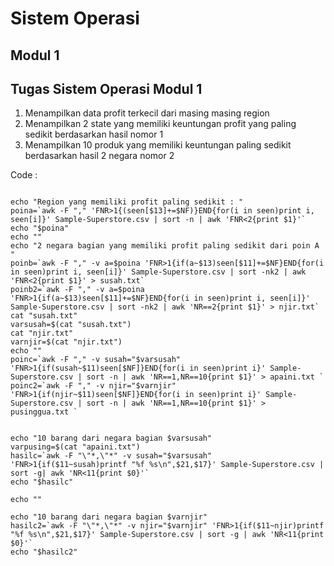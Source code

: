# Sistem Operasi
## Modul 1
## Tugas Sistem Operasi Modul 1

1. Menampilkan data profit terkecil dari masing masing region
2. Menampilkan 2 state yang memiliki keuntungan profit yang paling sedikit berdasarkan hasil nomor 1
3. Menampilkan 10 produk yang memiliki keuntungan paling sedikit berdasarkan hasil 2 negara nomor 2

Code : 

```#!/bin/bash

echo "Region yang memiliki profit paling sedikit : "
poina=`awk -F "," 'FNR>1{(seen[$13]+=$NF)}END{for(i in seen)print i, seen[i]}' Sample-Superstore.csv | sort -n | awk 'FNR<2{print $1}'`
echo "$poina"
echo ""
echo "2 negara bagian yang memiliki profit paling sedikit dari poin A "
poinb=`awk -F "," -v a=$poina 'FNR>1{if(a~$13)seen[$11]+=$NF}END{for(i in seen)print i, seen[i]}' Sample-Superstore.csv | sort -nk2 | awk 'FNR<2{print $1}' > susah.txt`
poinb2=`awk -F "," -v a=$poina 'FNR>1{if(a~$13)seen[$11]+=$NF}END{for(i in seen)print i, seen[i]}' Sample-Superstore.csv | sort -nk2 | awk 'NR==2{print $1}' > njir.txt`
cat "susah.txt"
varsusah=$(cat "susah.txt")
cat "njir.txt"
varnjir=$(cat "njir.txt")
echo ""
poinc=`awk -F "," -v susah="$varsusah" 'FNR>1{if(susah~$11)seen[$NF]}END{for(i in seen)print i}' Sample-Superstore.csv | sort -n | awk 'NR==1,NR==10{print $1}' > apaini.txt `
poinc2=`awk -F "," -v njir="$varnjir" 'FNR>1{if(njir~$11)seen[$NF]}END{for(i in seen)print i}' Sample-Superstore.csv | sort -n | awk 'NR==1,NR==10{print $1}' > pusinggua.txt `


echo "10 barang dari negara bagian $varsusah"
varpusing=$(cat "apaini.txt")
hasilc=`awk -F "\"*,\"*" -v susah="$varsusah" 'FNR>1{if($11~susah)printf "%f %s\n",$21,$17}' Sample-Superstore.csv | sort -g| awk 'NR<11{print $0}'`
echo "$hasilc"

echo ""

echo "10 barang dari negara bagian $varnjir"
hasilc2=`awk -F "\"*,\"*" -v njir="$varnjir" 'FNR>1{if($11~njir)printf "%f %s\n",$21,$17}' Sample-Superstore.csv | sort -g | awk 'NR<11{print $0}'`
echo "$hasilc2"
```

